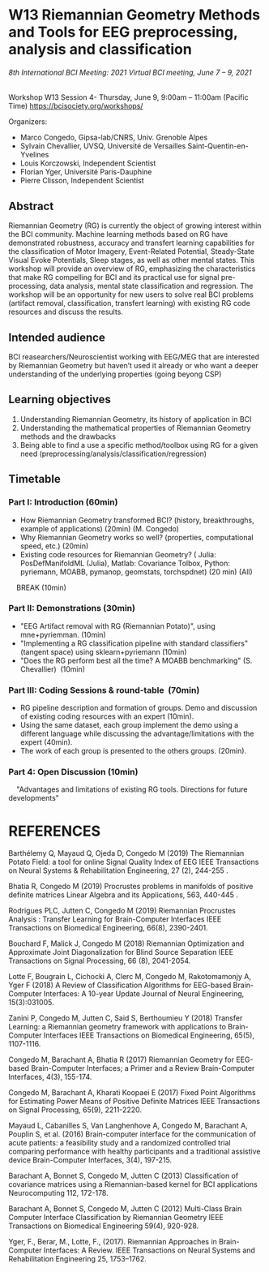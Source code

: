 # W13 Riemannian Geometry Methods and Tools for EEG preprocessing, analysis and classification

###### 8th International BCI Meeting: 2021 Virtual BCI meeting, June 7 – 9, 2021

Workshop W13 Session 4- Thursday, June 9, 9:00am – 11:00am (Pacific Time)
https://bcisociety.org/workshops/

Organizers:

- Marco Congedo, Gipsa-lab/CNRS, Univ. Grenoble Alpes
- Sylvain Chevallier, UVSQ, Université de Versailles Saint-Quentin-en-Yvelines
- Louis Korczowski, Independent Scientist
- Florian Yger, Université Paris-Dauphine
- Pierre Clisson, Independent Scientist


## Abstract
Riemannian Geometry (RG) is currently the object of growing interest within the BCI community. 
Machine learning methods based on RG have demonstrated robustness, accuracy and transfert learning capabilities for the classification of Motor Imagery, Event-Related Potential, Steady-State Visual Evoke Potentials, Sleep stages, as well as other mental states. 
This workshop will provide an overview of RG, emphasizing the characteristics that make RG compelling for BCI and its practical use for signal pre-processing, data analysis, mental state classification and regression. 
The workshop will be an opportunity for new users to solve real BCI problems (artifact removal, classification, transfert learning) with existing RG code resources and discuss the results.

## Intended audience
BCI reasearchers/Neuroscientist working with EEG/MEG that are interested by Riemannian Geometry but haven’t used it already or who want a deeper understanding of the underlying properties (going beyong CSP)

## Learning objectives
1. Understanding Riemannian Geometry, its history of application in BCI
2. Understanding the mathematical properties of Riemannian Geometry methods and the drawbacks
3. Being able to find a use a specific method/toolbox using RG for a given need (preprocessing/analysis/classification/regression)

## Timetable

### Part I: Introduction (60min)
- How Riemannian Geometry transformed BCI? (history, breakthroughs, example of applications) (20min) (M. Congedo)
- Why Riemannian Geometry works so well? (properties, computational speed, etc.) (20min)
- Existing code resources for Riemannian Geometry? ( Julia: PosDefManifoldML (Julia), Matlab: Covariance Tolbox, Python: pyriemann, MOABB, pymanop, geomstats, torchspdnet) (20 min) (All)

    BREAK (10min)

### Part II: Demonstrations (30min)
- "EEG Artifact removal with RG (Riemannian Potato)", using mne+pyriemman. (10min)
- "Implementing a RG classification pipeline with standard classifiers" (tangent space) using sklearn+pyriemann (10min)
- "Does the RG perform best all the time? A MOABB benchmarking" (S. Chevallier)  (10min)

### Part III: Coding Sessions & round-table  (70min)
- RG pipeline description and formation of groups. Demo and discussion of existing coding resources with an expert (10min).
- Using the same dataset, each group implement the demo using a different language while discussing the advantage/limitations with the expert (40min).
- The work of each group is presented to the others groups. (20min).

### Part 4: Open Discussion (10min)
    "Advantages and limitations of existing RG tools. Directions for future developments" 


# REFERENCES

Barthélemy Q, Mayaud Q, Ojeda D, Congedo M (2019)
The Riemannian Potato Field: a tool for online Signal Quality Index of EEG
IEEE Transactions on Neural Systems & Rehabilitation Engineering, 27 (2), 244-255 .

Bhatia R, Congedo M (2019)
Procrustes problems in manifolds of positive definite matrices
Linear Algebra and its Applications, 563, 440-445 .

Rodrigues PLC, Jutten C, Congedo M (2019)
Riemannian Procrustes Analysis : Transfer Learning for Brain-Computer Interfaces
IEEE Transactions on Biomedical Engineering, 66(8), 2390-2401.

Bouchard F, Malick J, Congedo M (2018)
Riemannian Optimization and Approximate Joint Diagonalization for Blind Source Separation
IEEE Transactions on Signal Processing, 66 (8), 2041-2054.

Lotte F, Bougrain L, Cichocki A, Clerc M, Congedo M, Rakotomamonjy A, Yger F (2018)
A Review of Classification Algorithms for EEG-based Brain-Computer Interfaces: A 10-year Update
Journal of Neural Engineering, 15(3):031005.

Zanini P, Congedo M, Jutten C, Said S, Berthoumieu Y (2018)
Transfer Learning: a Riemannian geometry framework with applications to Brain-Computer Interfaces
IEEE Transactions on Biomedical Engineering, 65(5), 1107-1116.

Congedo M, Barachant A, Bhatia R (2017)
Riemannian Geometry for EEG-based Brain-Computer Interfaces; a Primer and a Review
Brain-Computer Interfaces, 4(3), 155-174.

Congedo M, Barachant A, Kharati Koopaei E (2017)
Fixed Point Algorithms for Estimating Power Means of Positive Definite Matrices
IEEE Transactions on Signal Processing, 65(9), 2211-2220.

Mayaud L, Cabanilles S, Van Langhenhove A, Congedo M, Barachant A, Pouplin S, et al. (2016)
Brain-computer interface for the communication of acute patients: a feasibility study and a randomized controlled trial comparing performance with healthy participants and a traditional assistive device
Brain-Computer Interfaces, 3(4), 197-215.

Barachant A, Bonnet S, Congedo M, Jutten C (2013)
Classification of covariance matrices using a Riemannian-based kernel for BCI applications
Neurocomputing 112, 172-178.

Barachant A, Bonnet S, Congedo M, Jutten C (2012)
Multi-Class Brain Computer Interface Classification by Riemannian Geometry
IEEE Transactions on Biomedical Engineering 59(4), 920-928.

Yger, F., Berar, M., Lotte, F., (2017).
Riemannian Approaches in Brain-Computer Interfaces: A Review.
IEEE Transactions on Neural Systems and Rehabilitation Engineering 25, 1753–1762. 